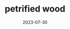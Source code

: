 ---
title: "petrified wood"
cc-type: rock
date: 2023-07-30
hashtag: petrified-wood
related:
  - wood
---